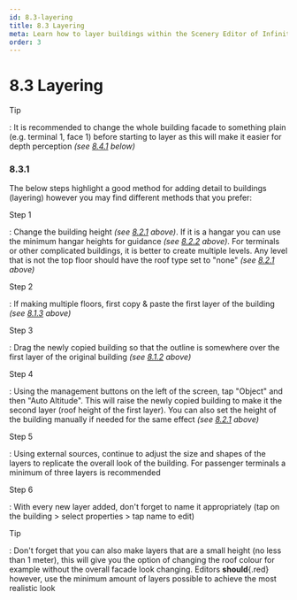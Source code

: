 ```yaml
---
id: 8.3-layering
title: 8.3 Layering
meta: Learn how to layer buildings within the Scenery Editor of Infinite Flight.
order: 3
---
```




# 8.3 Layering



Tip

: It is recommended to change the whole building facade to something plain (e.g. terminal 1, face 1) before starting to layer as this will make it easier for depth perception *(see [8.4.1](/guide/scenery-editor-manual/8.-buildings-and-facades/8.4-editing-facades#8.4.1) below)*



### 8.3.1

The below steps highlight a good method for adding detail to buildings (layering) however you may find different methods that you prefer:



Step 1

: Change the building height *(see [8.2.1](/guide/scenery-editor-manual/8.-buildings-and-facades/8.2-properties#8.2.1) above)*. If it is a hangar you can use the minimum hangar heights for guidance *(see [8.2.2](/guide/scenery-editor-manual/8.-buildings-and-facades/8.2-properties#8.2.2) above)*. For terminals or other complicated buildings, it is better to create multiple levels. Any level that is not the top floor should have the roof type set to "none" *(see [8.2.1](/guide/scenery-editor-manual/8.-buildings-and-facades/8.2-properties#8.2.1) above)*



Step 2

: If making multiple floors, first copy & paste the first layer of the building *(see [8.1.3](/guide/scenery-editor-manual/8.-buildings-and-facades/8.1-selection-and-placement#8.1.3) above)*



Step 3

: Drag the newly copied building so that the outline is somewhere over the first layer of the original building *(see [8.1.2](/guide/scenery-editor-manual/8.-buildings-and-facades/8.1-selection-and-placement#8.1.2) above)*



Step 4

: Using the management buttons on the left of the screen, tap "Object" and then "Auto Altitude". This will raise the newly copied building to make it the second layer (roof height of the first layer). You can also set the height of the building manually if needed for the same effect *(see [8.2.1](/guide/scenery-editor-manual/8.-buildings-and-facades/8.2-properties#8.2.1) above)*



Step 5

: Using external sources, continue to adjust the size and shapes of the layers to replicate the overall look of the building. For passenger terminals a minimum of three layers is recommended



Step 6

: With every new layer added, don't forget to name it appropriately (tap on the building > select properties > tap name to edit)



Tip

: Don't forget that you can also make layers that are a small height (no less than 1 meter), this will give you the option of changing the roof colour for example without the overall facade look changing. Editors **should**{.red} however, use the minimum amount of layers possible to achieve the most realistic look


